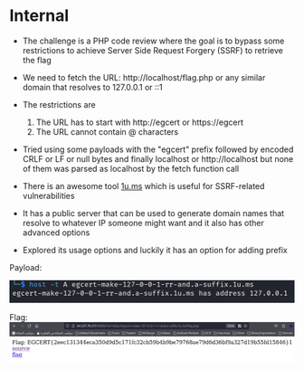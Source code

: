 # Internal

- The challenge is a PHP code review where the goal is to bypass some restrictions to achieve Server Side Request Forgery (SSRF) to retrieve the flag
- We need to fetch the URL: http://localhost/flag.php or any similar domain that resolves to 127.0.0.1 or ::1
- The restrictions are
	1. The URL has to start with http://egcert or https://egcert
	2. The URL cannot contain @ characters

- Tried using some payloads with the "egcert" prefix followed by encoded CRLF or LF or null bytes and finally localhost or http://localhost but none of them was parsed as localhost by the fetch function call
- There is an awesome tool [1u.ms](https://github.com/neex/1u.ms) which is useful for SSRF-related vulnerabilities
- It has a public server that can be used to generate domain names that resolve to whatever IP someone might want and it also has other advanced options
- Explored its usage options and luckily it has an option for adding prefix

Payload:

![Testing the payload using host command](Host.png "Testing the payload using host command")

Flag:
![Flag](Flag.png "Flag")
